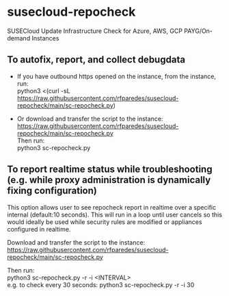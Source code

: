 # susecloud-repocheck
SUSECloud Update Infrastructure Check for Azure, AWS, GCP PAYG/On-demand Instances

## To autofix, report, and collect debugdata


- If you have outbound https opened on the instance, from the instance, run:  
python3 <(curl -sL https://raw.githubusercontent.com/rfparedes/susecloud-repocheck/main/sc-repocheck.py)

- Or download and transfer the script to the instance:  
https://raw.githubusercontent.com/rfparedes/susecloud-repocheck/main/sc-repocheck.py<br>
Then run:  
python3 sc-repocheck.py

## To report realtime status while troubleshooting (e.g. while proxy administration is dynamically fixing configuration)

This option allows user to see repocheck report in realtime over a specific internal (default:10 seconds).  This will run in a loop until user cancels so this would ideally be used while security rules are modified or appliances configured in realtime.

Download and transfer the script to the instance:  
https://raw.githubusercontent.com/rfparedes/susecloud-repocheck/main/sc-repocheck.py 

Then run:  
python3 sc-repocheck.py -r -i \<INTERVAL><br>
e.g. to check every 30 seconds: python3 sc-repocheck.py -r -i 30 
  
 


